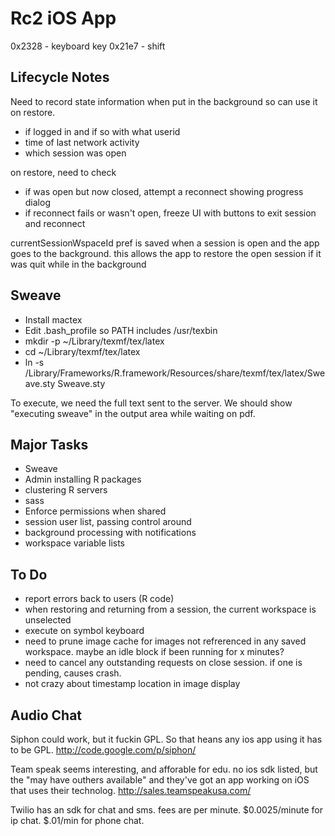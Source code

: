 # Rc2 iOS App #

0x2328 - keyboard key
0x21e7 - shift

## Lifecycle Notes ##

Need to record state information when put in the background so can use it on restore.

* if logged in and if so with what userid
* time of last network activity
* which session was open

on restore, need to check

* if was open but now closed, attempt a reconnect showing progress dialog
* if reconnect fails or wasn't open, freeze UI with buttons to exit session and reconnect

currentSessionWspaceId pref is saved when a session is open and the app goes to the background. this allows the app to restore the open session if it was quit while in the background

## Sweave ##

* Install mactex
* Edit .bash_profile so PATH includes /usr/texbin
* mkdir -p ~/Library/texmf/tex/latex
* cd ~/Library/texmf/tex/latex
* ln -s /Library/Frameworks/R.framework/Resources/share/texmf/tex/latex/Sweave.sty Sweave.sty

To execute, we need the full text sent to the server. We should show "executing sweave" in the output area while waiting on pdf.

## Major Tasks ##

* Sweave
* Admin installing R packages
* clustering R servers
* sass
* Enforce permissions when shared
* session user list, passing control around
* background processing with notifications
* workspace variable lists

## To Do ##

* report errors back to users (R code)
* when restoring and returning from a session, the current workspace is unselected
* execute on symbol keyboard
* need to prune image cache for images not refrerenced in any saved workspace. maybe an idle block if been running for x minutes?
* need to cancel any outstanding requests on close session. if one is pending, causes crash.
* not crazy about timestamp location in image display

## Audio Chat ##

Siphon could work, but it fuckin GPL. So that heans any ios app using it has to be GPL.
http://code.google.com/p/siphon/

Team speak seems interesting, and afforable for edu. no ios sdk listed, but the "may have outhers available" and they've got an app working on iOS that uses their technolog.
http://sales.teamspeakusa.com/

Twilio has an sdk for chat and sms. fees are per minute. $0.0025/minute for ip chat. $.01/min for phone chat.
